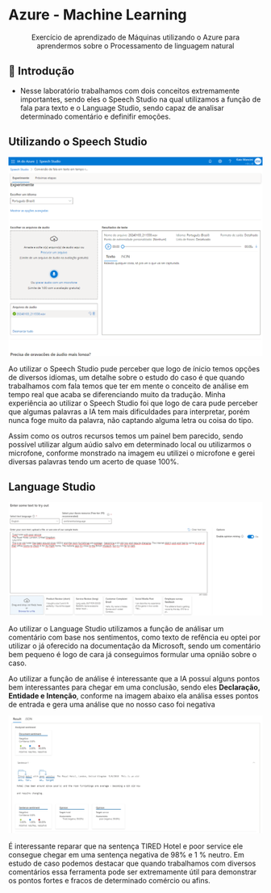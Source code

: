 <h1>Azure - Machine Learning</h1>
<p align="center">
Exercício de aprendizado de Máquinas utilizando o Azure para aprendermos sobre o Processamento de linguagem natural
</p>

## 📎 Introdução

- Nesse laboratório trabalhamos com dois conceitos extremamente importantes, sendo eles o Speech Studio na qual utilizamos a função de fala para texto e o Language Studio, sendo capaz de analisar determinado comentário e definifir emoções.


## Utilizando o Speech Studio
<img src="../Linguagem Natural/inputs/speech-studio.png">
<p>Ao utilizar o Speech Studio pude perceber que logo de ínicio temos opções de diversos idiomas, um detalhe sobre o estudo do caso é que quando trabalhamos com fala temos que ter em mente o conceito de análise em tempo real que acaba se diferenciando muito da tradução. Minha experiência ao utilizar o Speech Studio foi que logo de cara pude perceber que algumas palavras a IA tem mais dificuldades para interpretar, porém nunca foge muito da palavra, não captando alguma letra ou coisa do tipo.</p>
<p>Assim como os outros recursos temos um painel bem parecido, sendo possível utilizar algum aúdio salvo em determinado local ou utilizarmos o microfone, conforme monstrado na imagem eu utilizei o microfone e gerei diversas palavras tendo um acerto de quase 100%.</p>

## Language Studio
<img src="../Linguagem Natural/inputs/entrada.PNG">
<p>Ao utilizar o Language Studio utilizamos a função de análisar um comentário com base nos sentimentos, como texto de refência eu optei por utilizar o já oferecido na documentação da Microsoft, sendo um comentário bem pequeno é logo de cara já conseguimos formular uma opnião sobre o caso.</p>
<p>Ao utilizar a função de análise é interessante que a IA possuí alguns pontos bem interessantes para chegar em uma conclusão, sendo eles <strong>Declaração, Entidade e Intenção</strong>, conforme na imagem abaixo ela análisa esses pontos de entrada e gera uma análise que no nosso caso foi negativa</p>
<img src="../Linguagem Natural/inputs/analise.PNG">
<p>É interessante reparar que na sentença TIRED Hotel e poor service ele consegue chegar em uma sentença negativa de 98% e 1 % neutro. Em estudo de caso podemos destacar que quando trabalhamos com diversos comentários essa ferramenta pode ser extremamente útil para demonstrar os pontos fortes e fracos de determinado comércio ou afins.</p>